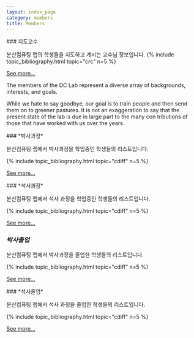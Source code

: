 ```yaml
---
layout: index_page
category: members
title: Members
---
```


<span id="crc" />
### 지도교수 

분산컴퓨팅 랩의 학생들을 지도하고 계시는 교수님 정보입니다. 
{% include topic_bibliography.html topic="crc" n=5 %}

[See more...](professor)

<p>The members of the DC Lab represent a diverse array of backgrounds, interests, and goals.</p>
<p>While we hate to say goodbye, our goal is to train people and then send them on to greener pastures. It is not an exaggeration to say that the present state of the lab is due in large part to the many con    tributions of those that have worked with us over the years.</p>


<span id="cdiff" />
### *박사과정* 

분산컴퓨팅 랩에서 박사과정을 학업중인 학생들의 리스트입니다. 

{% include topic_bibliography.html topic="cdiff"  n=5 %}

[See more...](master_yb)

<span id="cdiff" />
### *석사과정* 

분산컴퓨팅 랩에서 석사 과정을 학업중인 학생들의 리스트입니다. 

{% include topic_bibliography.html topic="cdiff"  n=5 %}

[See more...](phd_yb)
<span id="cdiff" />
### *박사졸업* 


분산컴퓨팅 랩에서 박사과정을 졸업한 학생들의 리스트입니다. 

{% include topic_bibliography.html topic="cdiff"  n=5 %}

[See more...](master_ob)

<span id="cdiff" />
### *석사졸업* 

분산컴퓨팅 랩에서 석사 과정을 졸업한 학생들의 리스트입니다. 

{% include topic_bibliography.html topic="cdiff"  n=5 %}

[See more...](phd_ob)
